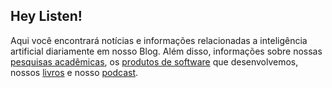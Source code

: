 ## Hey Listen!

Aqui você encontrará notícias e informações relacionadas a inteligência artificial diariamente em nosso Blog. Além disso, informações sobre nossas [pesquisas acadêmicas](page/pesquisas/), os [produtos de software](page/produtos/) que desenvolvemos, nossos [livros](page/livros/) e nosso [podcast](page/podcast/).

